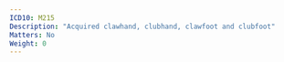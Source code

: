 ```yaml
---
ICD10: M215
Description: "Acquired clawhand, clubhand, clawfoot and clubfoot"
Matters: No
Weight: 0
---
```


